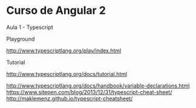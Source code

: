 # Curso de Angular 2

Aula 1 - Typescript

Playground

http://www.typescriptlang.org/play/index.html

Tutorial

http://www.typescriptlang.org/docs/tutorial.html


http://www.typescriptlang.org/docs/handbook/variable-declarations.html
https://www.sitepen.com/blog/2013/12/31/typescript-cheat-sheet/
http://maklemenz.github.io/typescript-cheatsheet/